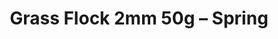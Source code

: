 ---
layout: product
title: "Grass Flock 2mm 50g – Spring"
price: "700" 
desc: "Statička trava"
img_path: "/assets/img/MSC21.webp"
brand: "ModelScene"
available: true
special_offer: false
new: true
soon: false
cat: "080000"
subcat: "080300"
subsubcat: "0N/A"
sifra: "MSC21"
popular: false
---